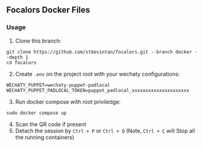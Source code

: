 ## Focalors Docker Files

### Usage
1. Clone this branch:
```shell
git clone https://github.com/stkevintan/focalors.git --branch docker --depth 1
cd focalors
```

2. Create `.env` on the project root with your wechaty configurations:
```
WECHATY_PUPPET=wechaty-puppet-padlocal
WECHATY_PUPPET_PADLOCAL_TOKEN=puppet_padlocal_xxxxxxxxxxxxxxxxxxxxx
```
3. Run docker compose with root priviledge:
```shell
sudo docker compose up
```
4. Scan the QR code if present
5. Detach the session by `Ctrl + P` or `Ctrl + Q` (Note, `Ctrl + C` will Stop all the running containers)
